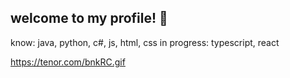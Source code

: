 ## welcome to my profile! 🌱

know: java, python, c#, js, html, css
in progress: typescript, react

https://tenor.com/bnkRC.gif
